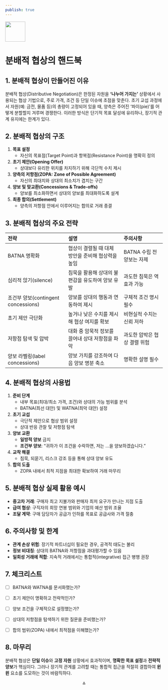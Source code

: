 ```yaml
---
publish: true
---
```


<img src="https://r2cdn.perplexity.ai/pplx-full-logo-primary-dark%402x.png" style="height:64px;margin-right:32px"/>

# 분배적 협상의 핸드북

## 1. 분배적 협상이 만들어진 이유

분배적 협상(Distributive Negotiation)은 한정된 자원을 **‘나누어 가지는’** 상황에서 사용되는 협상 기법으로, 주로 가격, 조건 등 단일 이슈에 초점을 맞춘다. 초기 교섭 과정에서 자원(예: 금전, 물품 등)의 총량이 고정되어 있을 때, 양측은 주어진 ‘파이(pie)’를 어떻게 분할할지 겨루며 경쟁한다. 이러한 방식은 단기적 목표 달성에 유리하나, 장기적 관계 유지에는 한계가 있다.

## 2. 분배적 협상의 구조

1) **목표 설정**
    - 자신의 목표점(Target Point)과 항복점(Resistance Point)을 명확히 정의
2) **초기 제안(Opening Offer)**
    - 상대보다 유리한 위치를 차지하기 위해 극단적 수치 제시
3) **양측의 저항점(ZOPA: Zone of Possible Agreement)**
    - 자신의 최대치와 상대의 최소치가 겹치는 구간
4) **양보 및 맞교환(Concessions \& Trade-offs)**
    - 양보를 최소화하면서 상대의 양보를 최대화하도록 설계
5) **최종 합의(Settlement)**
    - 양측의 저항점 안에서 이루어지는 합의로 거래 종결

## 3. 분배적 협상의 주요 전략

| 전략 | 설명 | 주의사항 |
| :-- | :-- | :-- |
| BATNA 명확화 | 협상이 결렬될 때 대체 방안을 준비해 협상력을 높임 | BATNA 수립 전 양보는 자제 |
| 심리적 앉기(silence) | 침묵을 활용해 상대의 불편감을 유도하여 양보 유발 | 과도한 침묵은 역효과 가능 |
| 조건부 양보(contingent concessions) | 양보를 상대의 행동과 연동하여 제시 | 구체적 조건 명시 필수 |
| 초기 제안 극단화 | 높거나 낮은 수치를 제시해 협상 여지를 확보 | 비현실적 수치는 신뢰 저하 |
| 저항점 탐색 및 압박 | 대화 중 암묵적 정보를 끌어내 상대 저항점을 파악 | 과도한 압박은 협상 결렬 위험 |
| 양보 라벨링(label concessions) | 양보 가치를 강조하여 다음 양보 명분 축소 | 명확한 설명 필수 |

## 4. 분배적 협상의 사용법

1. **준비 단계**
    - 내부 목표(최대/최소 가격, 조건)와 상대의 가능 범위를 분석
    - BATNA(최선 대안) 및 WATNA(최악 대안) 설정
2. **초기 교섭**
    - 극단적 제안으로 협상 범위 설정
    - 상대 반응 관찰 및 저항점 탐색
3. **양보 교환**
    - **일방적 양보** 금지
    - **조건부 양보**: “귀하가 이 조건을 수락하면, 저는 …을 양보하겠습니다.”
4. **교착 해결**
    - 침묵, 되묻기, 리스크 강조 등을 통해 상대 양보 유도
5. **합의 도출**
    - ZOPA 내에서 최적 지점을 최대한 확보하여 거래 마무리

## 5. 분배적 협상 실제 활용 예시

- **중고차 거래**: 구매자 최고 지불가와 판매자 최저 요구가 만나는 지점 도출
- **급여 협상**: 구직자의 희망 연봉 범위와 기업의 예산 범위 조율
- **조달 계약**: 구매 담당자가 공급가 인하를 목표로 공급사와 가격 절충


## 6. 주의사항 및 한계

- **관계 손상 위험**: 장기적 파트너십이 필요한 경우, 공격적 태도는 불리
- **정보 비대칭**: 상대의 BATNA와 저항점을 과대평가할 수 있음
- **일회성 거래에 적합**: 지속적 거래에서는 통합적(integrative) 접근 병행 권장


## 7. 체크리스트

- [ ] BATNA와 WATNA를 문서화했는가?
- [ ] 초기 제안이 명확하고 전략적인가?
- [ ] 양보 조건을 구체적으로 설정했는가?
- [ ] 상대의 저항점을 탐색하기 위한 질문을 준비했는가?
- [ ] 합의 범위(ZOPA) 내에서 최적점을 이해했는가?


## 8. 마무리

분배적 협상은 **단일 이슈**와 **고정 자원** 상황에서 효과적이며, **명확한 목표 설정**과 **전략적 양보**가 핵심이다. 그러나 장기적 관계를 고려할 때는 통합적 접근을 적절히 결합하여 **윈윈** 요소를 도모하는 것이 바람직하다.

<div style="text-align: center">⁂</div>

[^1]: https://procurementtactics.com/distributive-negotiation/

[^2]: https://core.ac.uk/download/pdf/334950975.pdf

[^3]: https://www.pon.harvard.edu/daily/dealmaking-daily/what-is-distributive-negotiation-strategies/

[^4]: https://adrtimes.com/what-is-distributive-negotiation/

[^5]: https://ocw.kyoto-u.ac.jp/wp-content/uploads/2021/05/Management_Communication_02.pdf

[^6]: https://mindedge.com/negotiation/three-negotiation-strategies-and-when-to-use-them/

[^7]: https://themakergroup.com/distributive-negotation/

[^8]: https://globisinsights.com/career-skills/communication/distributive-negotiation/

[^9]: https://www.mindtools.com/a408s4s/distributive-bargaining

[^10]: https://blogs.iu.edu/keep/distributive-negotiation-vs-integrative-negotiation/

[^11]: https://kapable.club/blog/negotiation-skills/distributive-negotiation-examples/

[^12]: https://www.airuniversity.af.edu/Portals/10/AFNC/documents/Negotiationsectionstef/Distributive Fights and Integrative Efforts_Two%20Frames%20for%20Negotiation.pdf

[^13]: https://thebusinessprofessor.com/dealing-with-distributive-negotiation-tactics/

[^14]: https://www.masterclass.com/articles/distributive-negotiation

[^15]: https://study.com/academy/lesson/what-is-distributive-bargaining-definition-examples.html

[^16]: https://www.pon.harvard.edu/daily/negotiation-skills-daily/what-is-distributive-negotiation/

[^17]: https://www.pon.harvard.edu/tag/distributive-negotiation/

[^18]: https://library.fiveable.me/key-terms/introduction-law-legal-process/distributive-negotiation

